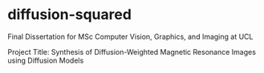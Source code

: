 # diffusion-squared
Final Dissertation for MSc Computer Vision, Graphics, and Imaging at UCL

Project Title: Synthesis of Diffusion-Weighted Magnetic Resonance Images using Diffusion Models
